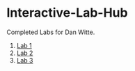 # Interactive-Lab-Hub

Completed Labs for Dan Witte.

1. [Lab 1](https://github.com/drywitte/IDD-Fa18-Lab1/blob/master/README.md)
2. [Lab 2](https://github.com/drywitte/IDD-Fa19-Lab2)
3. [Lab 3](https://github.com/drywitte/IDD-Fa19-Lab3/blob/master/README.md)
